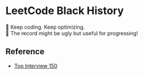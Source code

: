 # LeetCode Black History

:new_moon_with_face: Keep coding. Keep optimizing. <br/>
:full_moon_with_face: The record might be ugly but useful for progressing!

## Reference

- [Top Interview 150](https://leetcode.com/studyplan/top-interview-150/)
